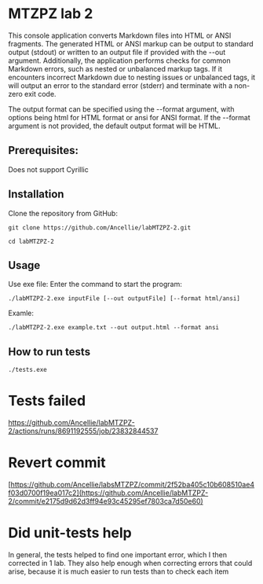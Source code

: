 # MTZPZ lab 2
This console application converts Markdown files into HTML or ANSI fragments. The generated HTML or ANSI markup can be output to standard output (stdout) or written to an output file if provided with the --out argument. Additionally, the application performs checks for common Markdown errors, such as nested or unbalanced markup tags. If it encounters incorrect Markdown due to nesting issues or unbalanced tags, it will output an error to the standard error (stderr) and terminate with a non-zero exit code.

The output format can be specified using the --format argument, with options being html for HTML format or ansi for ANSI format. If the --format argument is not provided, the default output format will be HTML.

## Prerequisites:
Does not support Cyrillic

## Installation
Clone the repository from GitHub:

```git clone https://github.com/Ancellie/labMTZPZ-2.git```

```cd labMTZPZ-2```

## Usage
Use exe file:
Enter the command to start the program:

```./labMTZPZ-2.exe inputFile [--out outputFile] [--format html/ansi]```

Examle:

```./labMTZPZ-2.exe example.txt --out output.html --format ansi```

## How to run tests
```./tests.exe```

# Tests failed
https://github.com/Ancellie/labMTZPZ-2/actions/runs/8691192555/job/23832844537

# Revert commit
[https://github.com/Ancellie/labsMTZPZ/commit/2f52ba405c10b608510ae4f03d0700f19ea017c2](https://github.com/Ancellie/labMTZPZ-2/commit/e2175d9d62d3ff94e93c45295ef7803ca7d50e60)

# Did unit-tests help
In general, the tests helped to find one important error, which I then corrected in 1 lab. They also help enough when correcting errors that could arise, because it is much easier to run tests than to check each item
